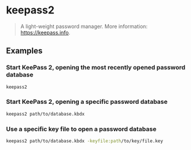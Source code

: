 # keepass2

> A light-weight password manager. More information: <https://keepass.info>.

## Examples

### Start KeePass 2, opening the most recently opened password database

```bash
keepass2
```

### Start KeePass 2, opening a specific password database

```bash
keepass2 path/to/database.kbdx
```

### Use a specific key file to open a password database

```bash
keepass2 path/to/database.kbdx -keyfile:path/to/key/file.key
```
